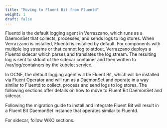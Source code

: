 ```yaml
---
title: "Moving to Fluent Bit from Fluentd"
weight: 1
draft: false
---
```


Fluentd is the default logging agent in Verrazzano, which runs as a DaemonSet that collects, processes, and sends logs to log stores. When Verrazzano is installed, Fluentd is installed by default.
For components with multiple log streams or that cannot log to stdout, Verrazzano deploys a Fluentd sidecar which parses and translates the log stream. The resulting log is sent to stdout of the sidecar container and then written to /var/log/containers by the kubelet service.

In OCNE, the default logging agent will be Fluent Bit, which will be installed via Fluent Operator and will run as a DaemonSet and operate in a way similar to Fluentd to collect, process and send logs to log stores.
The following sections offer details on how to move to Fluent Bit DaemonSet and sidecar.

Following the migration guide to install and integrate Fluent Bit will result in a Fluent Bit DaemonSet instance that operates similar to Fluentd.

For sidecar, follow WKO sections.